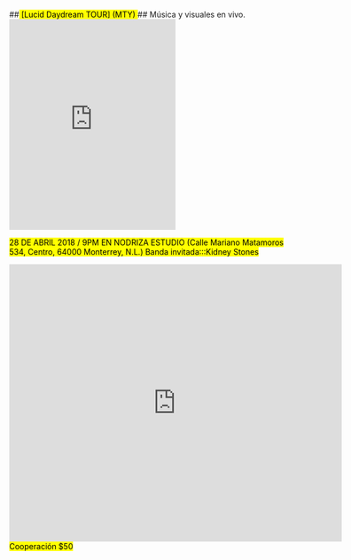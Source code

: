 
<div id="rotator">&nbsp;</div>
##<mark> [Lucid Daydream TOUR] (MTY) </mark>
## Música y visuales en vivo.
 
<iframe src="https://open.spotify.com/embed/album/7vTqh5vR6kgd2N4YfohT3o" width="300" height="380" frameborder="0" allowtransparency="true"></iframe>

 <mark>28 DE ABRIL 2018 / 9PM EN NODRIZA ESTUDIO
 (Calle Mariano Matamoros 534, Centro, 64000 Monterrey, N.L.) Banda invitada:::Kidney Stones</mark>
 
 <iframe width="600" height="500" id="gmap_canvas" src="https://maps.google.com/maps?q=nodriza estudio&t=&z=13&ie=UTF8&iwloc=&output=embed" frameborder="0" scrolling="no" marginheight="0" marginwidth="0"></iframe>
<style>.mapouter{overflow:hidden;height:500px;width:600px;}.gmap_canvas {background:none!important;height:500px;width:600px;}</style>
 <mark>Cooperación $50</mark>

